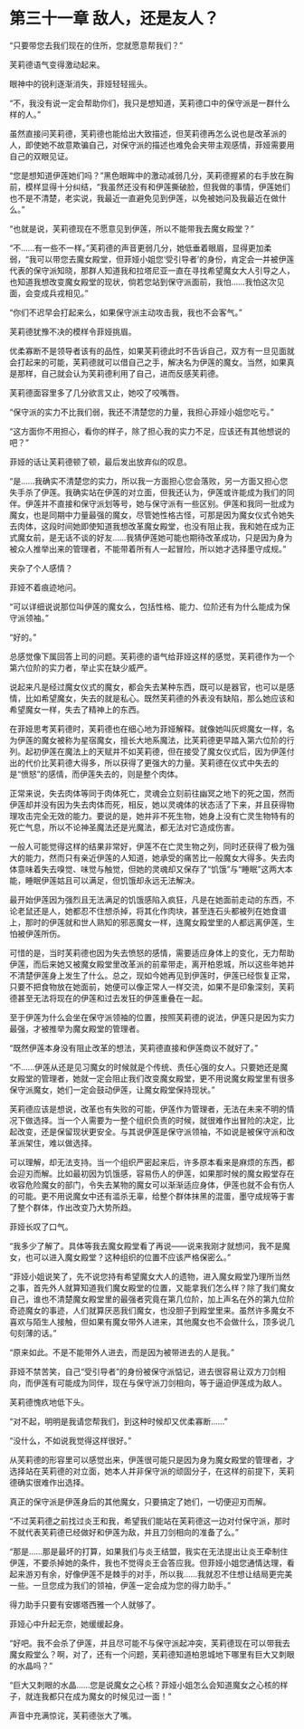 # 第三十一章 敌人，还是友人？

“只要带您去我们现在的住所，您就愿意帮我们？”

芙莉德语气变得激动起来。

眼神中的锐利逐渐消失，菲娅轻轻摇头。

“不，我没有说一定会帮助你们，我只是想知道，芙莉德口中的保守派是一群什么样的人。”

虽然直接问芙莉德，芙莉德也能给出大致描述，但芙莉德再怎么说也是改革派的人，即使她不故意欺骗自己，对保守派的描述也难免会夹带主观感情，菲娅需要用自己的双眼见证。

“您是想知道伊莲她们吗？”黑色眼眸中的激动减弱几分，芙莉德握紧的右手放在胸前，模样显得十分纠结，“我虽然还没有和伊莲撕破脸，但我做的事情，伊莲她们也不是不清楚，老实说，我最近一直避免见到伊莲，以免被她问及我最近在做什么。”

“也就是说，芙莉德现在不愿意见到伊莲，所以不能带我去魔女殿堂？”

“不……有一些不一样。”芙莉德的声音更弱几分，她低垂着眼眉，显得更加柔弱，“我可以带您去魔女殿堂，但菲娅小姐您‘受引导者’的身份，肯定会一并被伊莲代表的保守派知晓，那群人知道我和拉塔尼亚一直在寻找希望魔女大人引导之人，也知道我想改变魔女殿堂的现状，倘若您站到保守派面前，我怕……我怕这次见面，会变成兵戎相见。”

“你们不迟早会打起来么，如果保守派主动攻击我，我也不会客气。”

芙莉德犹豫不决的模样令菲娅挑眉。

优柔寡断不是领导者该有的品性，如果芙莉德此时不告诉自己，双方有一旦见面就会打起来的可能，芙莉德就可以借自己之手，解决名为伊莲的魔女。当然，如果真是那样，自己就会认为芙莉德利用了自己，进而反感芙莉德。

芙莉德面容里多了几分欲言又止，她咬了咬嘴唇。

“保守派的实力不比我们弱，我还不清楚您的力量，我担心菲娅小姐您吃亏。”

“这方面你不用担心，看你的样子，除了担心我的实力不足，应该还有其他想说的吧？”

菲娅的话让芙莉德顿了顿，最后发出放弃似的叹息。

“是……我确实不清楚您的实力，所以我一方面担心您会落败，另一方面又担心您失手杀了伊莲。我确实站在伊莲的对立面，但我还认为，伊莲或许能成为我们的同伴。伊莲并不直接和保守派划等号，她与保守派有一些区别。伊莲和我同一批成为魔女，也是同期中力量最强的魔女，尽管她性格古怪，可那是因为魔女仪式令她失去肉体，这段时间她即使知道我想改革魔女殿堂，也没有阻止我，我和她在成为正式魔女前，是无话不谈的好友……我猜伊莲她可能也期待改革成功，只是因为身为被众人推举出来的管理者，不能带着所有人一起冒险，所以她才选择墨守成规。”

夹杂了个人感情？

菲娅不着痕迹地问。

“可以详细说说那位叫伊莲的魔女么，包括性格、能力、位阶还有为什么能成为保守派领袖。”

“好的。”

总感觉像下属回答上司的问题。芙莉德的语气给菲娅这样的感觉，芙莉德作为一个第六位阶的实力者，举止实在缺少威严。

说起来凡是经过魔女仪式的魔女，都会失去某种东西，既可以是器官，也可以是感情，比如希望魔女，失去的就是私心。既然芙莉德的外表没有缺陷，那么她应该和希望魔女一样，失去了精神上的东西。

在菲娅思考芙莉德时，芙莉德也在细心地为菲娅解释。就像她叫灰烬魔女一样，名为伊莲的魔女被称为星宿魔女，擅长大地系魔法，比芙莉德更早踏入第六位阶的行列。起初伊莲在魔法上的天赋并不如芙莉德，但在接受了魔女仪式后，因为伊莲付出的代价比芙莉德大得多，所以获得了更强大的力量。芙莉德在仪式中失去的是“愤怒”的感情，而伊莲失去的，则是整个肉体。

正常来说，失去肉体等同于肉体死亡，灵魂会立刻前往幽冥之地下的死之国，然而伊莲却并没有因为失去肉体而死，相反，她以灵魂体的状态活了下来，并且获得物理攻击完全无效的能力。要说的是，她并非不死生物，她身上没有亡灵生物特有的死亡气息，所以不论神圣魔法还是光魔法，都无法对它造成伤害。

一般人可能觉得这样的结果非常好，伊莲不在亡灵生物之列，同时还获得了极为强大的能力，然而只有亲近伊莲的人知道，她承受的痛苦比一般魔女大得多。失去肉体意味着失去嗅觉、味觉与触觉，但她的灵魂却又保存了“饥饿”与“睡眠”这两大本能，睡眠伊莲姑且可以满足，但饥饿却永远无法解决。

最开始伊莲因为强烈且无法满足的饥饿感陷入疯狂，凡是在她面前走动的东西，不论老鼠还是人，她都忍不住想杀掉，将其化作肉块，甚至连石头都被列在她食谱上，那时的伊莲就和世人熟知的邪恶魔女一样，连魔女殿堂里的人都远离伊莲，生怕被伊莲所伤。

可惜的是，当时芙莉德也因为失去愤怒的感情，需要适应身体上的变化，无力帮助伊莲，而后来她又被魔女殿堂里改革派的前辈带走，离开柏恩城，所以这些年她并不清楚伊莲身上发生了什么。总之，现如今她再见到伊莲时，伊莲已经恢复正常，只要不把食物放在她面前，她便可以像正常人一样交流，如果不是印象深刻，芙莉德甚至无法将现在的伊莲和过去发狂的伊莲重叠在一起。

至于伊莲为什么会坐在保守派领袖的位置，按照芙莉德的说法，伊莲只是因为实力最强，才被推举为魔女殿堂的管理者。

“既然伊莲本身没有阻止改革的想法，芙莉德直接和伊莲商议不就好了。”

“不……伊莲从还是见习魔女的时候就是个传统、责任心强的女人。只要她还是魔女殿堂的管理者，她就一定会阻止我们改变魔女殿堂，更不用说魔女殿堂里有很多保守派魔女，她们一定会鼓动伊莲，让魔女殿堂保持现状。”

芙莉德应该是想说，改革也有失败的可能，伊莲作为管理者，无法在未来不明的情况下做选择。当一个人需要为一整个组织负责的时候，就很难作出冒险的决定，比起改变，还是保留现状更安全。与其说伊莲是保守派领袖，不如说是被保守派和改革派架住，难以做选择。

可以理解，却无法支持。当一个组织严密起来后，许多原本看来是麻烦的东西，都会迎刃而解。比如最初因为饥饿感，容易伤人的伊莲，如果那时候的魔女殿堂存在收容危险魔女的部门，令失去某物的魔女可以渐渐适应身体，伊莲也就不会有伤人的可能。更不用说魔女中还有滥杀无辜，给整个群体抹黑的混蛋，墨守成规等于害了整个群体，作出改变乃大势所趋。

菲娅长叹了口气。

“我多少了解了。具体等我去魔女殿堂看了再说——说来我刚才就想问，我不是魔女，也可以进入魔女殿堂？这种组织的位置不应该严格保密么。”

“菲娅小姐说笑了，先不说您持有希望魔女大人的遗物，进入魔女殿堂乃理所当然之事，首先外人就算知道我们魔女殿堂的位置，又能拿我们怎么样？除了我们魔女自己，谁也不清楚魔女殿堂里的最强者究竟在第几位阶，加上声名在外的第九位阶奇迹魔女的事迹，人们就算厌恶我们魔女，也没胆子到殿堂里来。虽然许多魔女不喜欢与陌生人接触，但如果有魔女带外人进来，其他魔女也不会做什么，顶多说几句刻薄的话。”

“原来如此。不是不能带外人进去，而是因为被带进去的人是我。”

菲娅不禁苦笑，自己“受引导者”的身份被保守派惦记，进去很容易让双方刀剑相向，而伊莲有可能成为同伴，现在与保守派刀剑相向，等于逼迫伊莲成为敌人。

芙莉德愧疚地低下头。

“对不起，明明是我请您帮我们，到这种时候却又优柔寡断……”

“没什么，不如说我觉得这样很好。”

从芙莉德的形容里可以感觉出来，伊莲很可能只是因为身为魔女殿堂的管理者，才选择站在芙莉德的对立面，她本人并非保守派的顽固分子，在这样的前提下，芙莉德确实很难作出选择。

真正的保守派是伊莲身后的其他魔女，只要搞定了她们，一切便迎刃而解。

“不过芙莉德之前找过炎王和我，希望我们能站在芙莉德这一边对付保守派，那时不就代表芙莉德已经做好和伊莲为敌，并且刀剑相向的准备了么。”

“那是……那是最坏的打算，如果我们与炎王结盟，我实在无法提出让炎王牵制住伊莲，不要杀掉她的条件，我也不觉得炎王会答应我。但菲娅小姐您通情达理，看起来游刃有余，好像伊莲不是棘手的对手，所以我……我就忍不住想让结局更完美一些。一旦您成为我们的领袖，伊莲一定会成为您的得力助手。”

得力助手只要有安娜塔西雅一个人就够了。

菲娅心中升起无奈，她缓缓起身。

“好吧。我不会杀了伊莲，并且尽可能不与保守派起冲突，芙莉德现在可以带我去魔女殿堂么？啊，对了，还有一个问题，芙莉德知道柏恩城地下哪里有巨大又刺眼的水晶吗？”

“巨大又刺眼的水晶……您是说魔女之心核？菲娅小姐怎么会知道魔女之心核的样子，就连我都只在成为魔女的时候见过一面！”

声音中充满惊诧，芙莉德张大了嘴。
